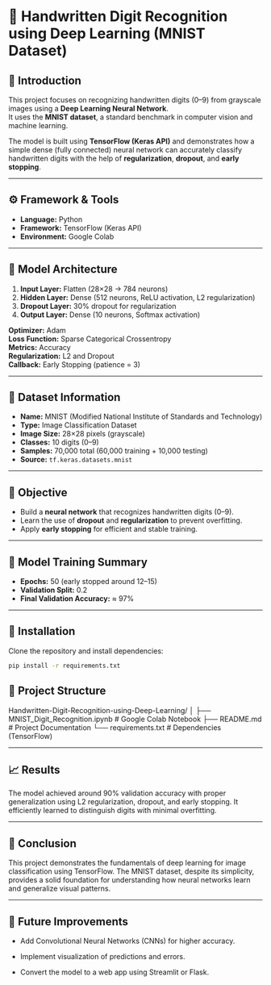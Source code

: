 🧠 Handwritten Digit Recognition using Deep Learning (MNIST Dataset)
====================================================================

📘 **Introduction**
-------------------

This project focuses on recognizing handwritten digits (0–9) from grayscale images using a **Deep Learning Neural Network**.  
It uses the **MNIST dataset**, a standard benchmark in computer vision and machine learning.

The model is built using **TensorFlow (Keras API)** and demonstrates how a simple dense (fully connected) neural network can accurately classify handwritten digits with the help of **regularization**, **dropout**, and **early stopping**.

---

⚙️ **Framework & Tools**
------------------------

- **Language:** Python  
- **Framework:** TensorFlow (Keras API)  
- **Environment:** Google Colab  

---

🧩 **Model Architecture**
-------------------------

1. **Input Layer:** Flatten (28×28 → 784 neurons)  
2. **Hidden Layer:** Dense (512 neurons, ReLU activation, L2 regularization)  
3. **Dropout Layer:** 30% dropout for regularization  
4. **Output Layer:** Dense (10 neurons, Softmax activation)  

**Optimizer:** Adam  
**Loss Function:** Sparse Categorical Crossentropy  
**Metrics:** Accuracy  
**Regularization:** L2 and Dropout  
**Callback:** Early Stopping (patience = 3)

---

🧠 **Dataset Information**
--------------------------

- **Name:** MNIST (Modified National Institute of Standards and Technology)  
- **Type:** Image Classification Dataset  
- **Image Size:** 28×28 pixels (grayscale)  
- **Classes:** 10 digits (0–9)  
- **Samples:** 70,000 total (60,000 training + 10,000 testing)  
- **Source:** `tf.keras.datasets.mnist`

---

🎯 **Objective**
----------------

- Build a **neural network** that recognizes handwritten digits (0–9).  
- Learn the use of **dropout** and **regularization** to prevent overfitting.  
- Apply **early stopping** for efficient and stable training.

---

🚀 **Model Training Summary**
-----------------------------

- **Epochs:** 50 (early stopped around 12–15)  
- **Validation Split:** 0.2  
- **Final Validation Accuracy:** ≈ 97%

---

🧰 **Installation**
-------------------

Clone the repository and install dependencies:

```bash
pip install -r requirements.txt
```

📂 **Project Structure**
------------------------

Handwritten-Digit-Recognition-using-Deep-Learning/
│
├── MNIST_Digit_Recognition.ipynb     # Google Colab Notebook
├── README.md                         # Project Documentation
└── requirements.txt                  # Dependencies (TensorFlow)

---

📈 **Results**
--------------

The model achieved around 90% validation accuracy with proper generalization using L2 regularization, dropout, and early stopping.
It efficiently learned to distinguish digits with minimal overfitting.

---

🏁 **Conclusion**
-----------------

This project demonstrates the fundamentals of deep learning for image classification using TensorFlow.
The MNIST dataset, despite its simplicity, provides a solid foundation for understanding how neural networks learn and generalize visual patterns.

---

📎 **Future Improvements**
-------------------------

- Add Convolutional Neural Networks (CNNs) for higher accuracy.

- Implement visualization of predictions and errors.

- Convert the model to a web app using Streamlit or Flask.
